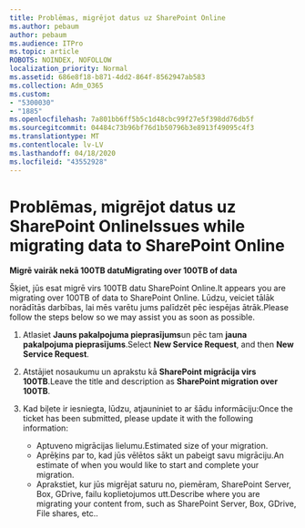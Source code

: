 ```yaml
---
title: Problēmas, migrējot datus uz SharePoint Online
ms.author: pebaum
author: pebaum
ms.audience: ITPro
ms.topic: article
ROBOTS: NOINDEX, NOFOLLOW
localization_priority: Normal
ms.assetid: 686e8f18-b871-4dd2-864f-8562947ab583
ms.collection: Adm_O365
ms.custom:
- "5300030"
- "1885"
ms.openlocfilehash: 7a801bb6ff5b5c1d48cbc99f27e5f398dd76db5f
ms.sourcegitcommit: 04484c73b96bf76d1b50796b3e8913f49095c4f3
ms.translationtype: MT
ms.contentlocale: lv-LV
ms.lasthandoff: 04/18/2020
ms.locfileid: "43552928"
---
```

# <a name="issues-while-migrating-data-to-sharepoint-online"></a><span data-ttu-id="e242d-102">Problēmas, migrējot datus uz SharePoint Online</span><span class="sxs-lookup"><span data-stu-id="e242d-102">Issues while migrating data to SharePoint Online</span></span>

<span data-ttu-id="e242d-103">**Migrē vairāk nekā 100TB datu**</span><span class="sxs-lookup"><span data-stu-id="e242d-103">**Migrating over 100TB of data**</span></span>

<span data-ttu-id="e242d-104">Šķiet, jūs esat migrē virs 100TB datu SharePoint Online.</span><span class="sxs-lookup"><span data-stu-id="e242d-104">It appears you are migrating over 100TB of data to SharePoint Online.</span></span> <span data-ttu-id="e242d-105">Lūdzu, veiciet tālāk norādītās darbības, lai mēs varētu jums palīdzēt pēc iespējas ātrāk.</span><span class="sxs-lookup"><span data-stu-id="e242d-105">Please follow the steps below so we may assist you as soon as possible.</span></span> 

1. <span data-ttu-id="e242d-106">Atlasiet **Jauns pakalpojuma pieprasījums**un pēc tam **jauna pakalpojuma pieprasījums**.</span><span class="sxs-lookup"><span data-stu-id="e242d-106">Select **New Service Request**, and then **New Service Request**.</span></span> 
2. <span data-ttu-id="e242d-107">Atstājiet nosaukumu un aprakstu kā **SharePoint migrācija virs 100TB**.</span><span class="sxs-lookup"><span data-stu-id="e242d-107">Leave the title and description as **SharePoint migration over 100TB**.</span></span>
3. <span data-ttu-id="e242d-108">Kad biļete ir iesniegta, lūdzu, atjauniniet to ar šādu informāciju:</span><span class="sxs-lookup"><span data-stu-id="e242d-108">Once the ticket has been submitted, please update it with the following information:</span></span> 

    - <span data-ttu-id="e242d-109">Aptuveno migrācijas lielumu.</span><span class="sxs-lookup"><span data-stu-id="e242d-109">Estimated size of your migration.</span></span>
    - <span data-ttu-id="e242d-110">Aprēķins par to, kad jūs vēlētos sākt un pabeigt savu migrāciju.</span><span class="sxs-lookup"><span data-stu-id="e242d-110">An estimate of when you would like to start and complete your migration.</span></span>
    - <span data-ttu-id="e242d-111">Aprakstiet, kur jūs migrējat saturu no, piemēram, SharePoint Server, Box, GDrive, failu koplietojumos utt.</span><span class="sxs-lookup"><span data-stu-id="e242d-111">Describe where you are migrating your content from, such as SharePoint Server, Box, GDrive, File shares, etc..</span></span>
